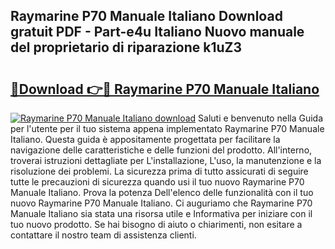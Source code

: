 ## Raymarine P70 Manuale Italiano Download gratuit PDF - Part-e4u Italiano Nuovo manuale del proprietario di riparazione k1uZ3

# <h2><a href="http://dfcz9fg.blite.top/?on=Raymarine+P70+Manuale+Italiano">🔗Download 👉🔴 Raymarine P70 Manuale Italiano</a></h2>

[![Raymarine P70 Manuale Italiano download](https://i.imgur.com/lujVjoI.png)](http://dfcz9fg.blite.top/?on=Raymarine+P70+Manuale+Italiano)
Saluti e benvenuto nella Guida per l'utente per il tuo sistema appena implementato Raymarine P70 Manuale Italiano. Questa guida è appositamente progettata per facilitare la navigazione delle caratteristiche e delle funzioni del prodotto. All'interno, troverai istruzioni dettagliate per L'installazione, L'uso, la manutenzione e la risoluzione dei problemi. La sicurezza prima di tutto assicurati di seguire tutte le precauzioni di sicurezza quando usi il tuo nuovo Raymarine P70 Manuale Italiano. Prova la potenza Dell'elenco delle funzionalità con il tuo nuovo Raymarine P70 Manuale Italiano. Ci auguriamo che Raymarine P70 Manuale Italiano sia stata una risorsa utile e Informativa per iniziare con il tuo nuovo prodotto. Se hai bisogno di aiuto o chiarimenti, non esitare a contattare il nostro team di assistenza clienti.
